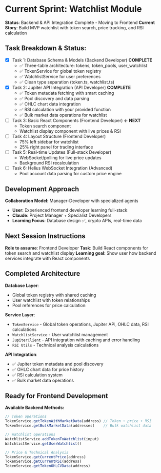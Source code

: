# Current Sprint: Watchlist Module

**Status**: Backend & API Integration Complete - Moving to Frontend
**Current Story**: Build MVP watchlist with token search, price tracking, and RSI calculation

## Task Breakdown & Status:
- [x] Task 1: Database Schema & Models (Backend Developer) **COMPLETE**
  - ✅ Three-table architecture: tokens, token_pools, user_watchlist
  - ✅ TokenService for global token registry
  - ✅ WatchlistService for user preferences
  - ✅ Clean type separation (token.ts, watchlist.ts)
- [x] Task 2: Jupiter API Integration (API Developer) **COMPLETE**
  - ✅ Token metadata fetching with smart caching
  - ✅ Pool discovery and data parsing
  - ✅ OHLC chart data integration
  - ✅ RSI calculation with your provided function
  - ✅ Bulk market data operations for watchlist
- [ ] Task 3: Basic React Components (Frontend Developer) **← NEXT**
  - Token search component
  - Watchlist display component with live prices & RSI
- [ ] Task 4: Layout Structure (Frontend Developer)
  - 75% left sidebar for watchlist
  - 25% right panel for trading interface
- [ ] Task 5: Real-time Updates (Full-stack Developer)
  - WebSocket/polling for live price updates
  - Background RSI recalculation
- [ ] Task 6: Helius WebSocket Integration (Advanced)
  - Pool account data parsing for custom price engine

## Development Approach
**Collaboration Model**: Manager-Developer with specialized agents
- **User**: Experienced frontend developer learning full-stack
- **Claude**: Project Manager + Specialist Developers
- **Learning Focus**: Database design ✅, crypto APIs, real-time data

## Next Session Instructions
**Role to assume**: Frontend Developer
**Task**: Build React components for token search and watchlist display
**Learning goal**: Show user how backend services integrate with React components

## Completed Architecture
**Database Layer**: 
- Global token registry with shared caching
- User watchlist with token relationships
- Pool references for price calculation

**Service Layer**:
- `TokenService` - Global token operations, Jupiter API, OHLC data, RSI calculations
- `WatchlistService` - User watchlist management
- `JupiterClient` - API integration with caching and error handling
- `RSI Utils` - Technical analysis calculations

**API Integration**:
- ✅ Jupiter token metadata and pool discovery
- ✅ OHLC chart data for price history
- ✅ RSI calculation system
- ✅ Bulk market data operations

## Ready for Frontend Development
**Available Backend Methods:**
```typescript
// Token operations
TokenService.getTokenWithMarketData(address) // Token + price + RSI
TokenService.getBulkMarketData(addresses)    // Bulk watchlist data

// Watchlist operations  
WatchlistService.addTokenToWatchlist(input)
WatchlistService.getUserWatchlist()

// Price & Technical Analysis
TokenService.getCurrentPrice(address)
TokenService.getCurrentRSI(address)
TokenService.getTokenOHLCVData(address)
```